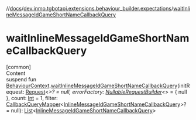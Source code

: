 //[docs](../../index.md)/[dev.inmo.tgbotapi.extensions.behaviour_builder.expectations](index.md)/[waitInlineMessageIdGameShortNameCallbackQuery](wait-inline-message-id-game-short-name-callback-query.md)



# waitInlineMessageIdGameShortNameCallbackQuery  
[common]  
Content  
suspend fun [BehaviourContext](../dev.inmo.tgbotapi.extensions.behaviour_builder/-behaviour-context/index.md).[waitInlineMessageIdGameShortNameCallbackQuery](wait-inline-message-id-game-short-name-callback-query.md)(initRequest: [Request](../dev.inmo.tgbotapi.requests.abstracts/-request/index.md)<*>? = null, errorFactory: [NullableRequestBuilder](index.md#%5Bdev.inmo.tgbotapi.extensions.behaviour_builder.expectations%2FNullableRequestBuilder%2F%2F%2FPointingToDeclaration%2F%5D%2FClasslikes%2F625018081)<*> = { null }, count: [Int](https://kotlinlang.org/api/latest/jvm/stdlib/kotlin/-int/index.html) = 1, filter: [CallbackQueryMapper](index.md#%5Bdev.inmo.tgbotapi.extensions.behaviour_builder.expectations%2FCallbackQueryMapper%2F%2F%2FPointingToDeclaration%2F%5D%2FClasslikes%2F625018081)<[InlineMessageIdGameShortNameCallbackQuery](../dev.inmo.tgbotapi.types.CallbackQuery/-inline-message-id-game-short-name-callback-query/index.md)>? = null): [List](https://kotlinlang.org/api/latest/jvm/stdlib/kotlin.collections/-list/index.html)<[InlineMessageIdGameShortNameCallbackQuery](../dev.inmo.tgbotapi.types.CallbackQuery/-inline-message-id-game-short-name-callback-query/index.md)>  




